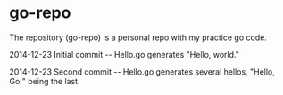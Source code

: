 go-repo
=======
The repository (go-repo) is a personal repo with my practice go code.

2014-12-23 Initial commit -- Hello.go generates "Hello, world."

2014-12-23 Second commit -- Hello.go generates several hellos, "Hello, Go!" being the last.

